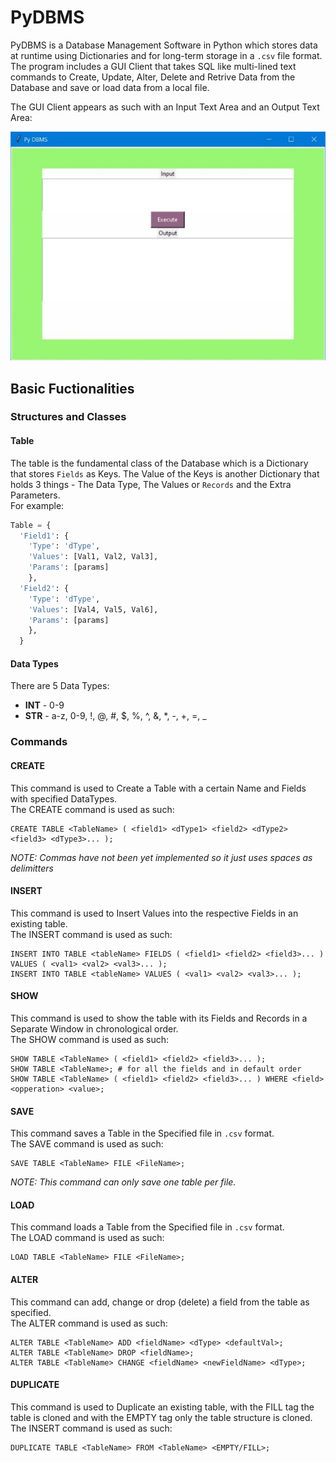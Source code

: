 # PyDBMS

PyDBMS is a Database Management Software in Python which stores data at runtime using Dictionaries and for long-term storage in a `.csv` file format. The program includes a GUI Client that takes SQL like multi-lined text commands to Create, Update, Alter, Delete and Retrive Data from the Database and save or load data from a local file.  

The GUI Client appears as such with an Input Text Area and an Output Text Area:  

![The GUI Client](/GUIClient.jpg "GUI Client")

## Basic Fuctionalities

### Structures and Classes

#### Table

The table is the fundamental class of the Database which is a Dictionary that stores `Fields` as Keys. The Value of the Keys is another Dictionary that
holds 3 things - The Data Type, The Values or `Records` and the Extra Parameters.  
For example:
``` python
Table = {
  'Field1': {
    'Type': 'dType', 
    'Values': [Val1, Val2, Val3], 
    'Params': [params]
    },
  'Field2': {
    'Type': 'dType', 
    'Values': [Val4, Val5, Val6], 
    'Params': [params]
    },
  }
```

#### Data Types

There are 5 Data Types:  
* **INT** - 0-9
* **STR** - a-z, 0-9, !, @, #, $, %, ^, &, *, -, +, =, _  


### Commands

#### CREATE

This command is used to Create a Table with a certain Name and Fields with specified DataTypes.  
The CREATE command is used as such:  
```
CREATE TABLE <TableName> ( <field1> <dType1> <field2> <dType2> <field3> <dType3>... );
```
*NOTE: Commas have not been yet implemented so it just uses spaces as delimitters*

#### INSERT

This command is used to Insert Values into the respective Fields in an existing table.  
The INSERT command is used as such:  
```
INSERT INTO TABLE <tableName> FIELDS ( <field1> <field2> <field3>... ) VALUES ( <val1> <val2> <val3>... );
INSERT INTO TABLE <tableName> VALUES ( <val1> <val2> <val3>... );
```

#### SHOW

This command is used to show the table with its Fields and Records in a Separate Window in chronological order.  
The SHOW command is used as such:  
```
SHOW TABLE <TableName> ( <field1> <field2> <field3>... );
SHOW TABLE <TableName>; # for all the fields and in default order
SHOW TABLE <TableName> ( <field1> <field2> <field3>... ) WHERE <field> <opperation> <value>;
```

#### SAVE

This command saves a Table in the Specified file in `.csv` format.  
The SAVE command is used as such:  
```
SAVE TABLE <TableName> FILE <FileName>;
```
*NOTE: This command can only save one table per file.*

#### LOAD

This command loads a Table from the Specified file in `.csv` format.  
The LOAD command is used as such:  
```
LOAD TABLE <TableName> FILE <FileName>;
```

#### ALTER

This command can add, change or drop (delete) a field from the table as specified.  
The ALTER command is used as such: 
```
ALTER TABLE <TableName> ADD <fieldName> <dType> <defaultVal>;
ALTER TABLE <TableName> DROP <fieldName>;
ALTER TABLE <TableName> CHANGE <fieldName> <newFieldName> <dType>;
```

#### DUPLICATE

This command is used to Duplicate an existing table, with the FILL tag the table is cloned and with the EMPTY tag only the table structure is cloned.  
The INSERT command is used as such:  
```
DUPLICATE TABLE <TableName> FROM <TableName> <EMPTY/FILL>;
```
